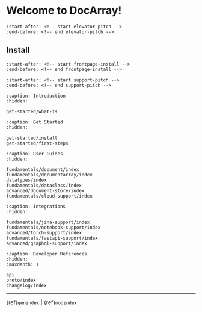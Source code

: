 # Welcome to DocArray!

```{include} ../README.md
:start-after: <!-- start elevator-pitch -->
:end-before: <!-- end elevator-pitch -->
```

## Install

```{include} get-started/install.md
:start-after: <!-- start frontpage-install -->
:end-before: <!-- end frontpage-install -->
```


```{include} ../README.md
:start-after: <!-- start support-pitch -->
:end-before: <!-- end support-pitch -->
```

```{toctree}
:caption: Introduction
:hidden:

get-started/what-is
```

```{toctree}
:caption: Get Started
:hidden:

get-started/install
get-started/first-steps
```

```{toctree}
:caption: User Guides
:hidden:

fundamentals/document/index
fundamentals/documentarray/index
datatypes/index
fundamentals/dataclass/index
advanced/document-store/index
fundamentals/cloud-support/index
```

```{toctree}
:caption: Integrations
:hidden:

fundamentals/jina-support/index
fundamentals/notebook-support/index
advanced/torch-support/index
fundamentals/fastapi-support/index
advanced/graphql-support/index
```


```{toctree}
:caption: Developer References
:hidden:
:maxdepth: 1

api
proto/index
changelog/index
```


---
{ref}`genindex` | {ref}`modindex`

